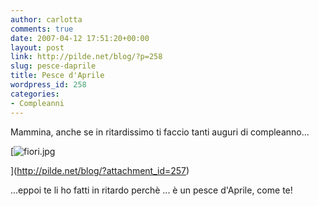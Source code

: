 ```yaml
---
author: carlotta
comments: true
date: 2007-04-12 17:51:20+00:00
layout: post
link: http://pilde.net/blog/?p=258
slug: pesce-daprile
title: Pesce d'Aprile
wordpress_id: 258
categories:
- Compleanni
---
```


Mammina, anche se in ritardissimo ti faccio tanti auguri di compleanno...

[![fiori.jpg]({{baseurl}}/uploads/2007/04/fiori.jpg)



](http://pilde.net/blog/?attachment_id=257)




...eppoi te li ho fatti in ritardo perchè ... è un pesce d'Aprile, come te!
